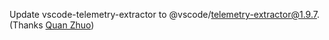 Update vscode-telemetry-extractor to @vscode/telemetry-extractor@1.9.7. (Thanks [Quan Zhuo](https://github.com/quanzhuo))
